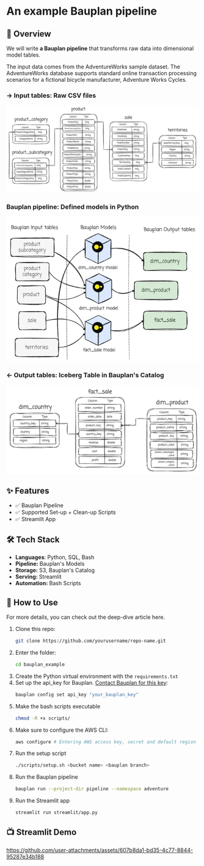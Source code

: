 # An example Bauplan pipeline

## 🚀 Overview
We will write **a Bauplan pipeline** that transforms raw data into dimensional model tables.

The input data comes from the AdventureWorks sample dataset. The AdventureWorks database supports standard online transaction processing scenarios for a fictional bicycle manufacturer, Adventure Works Cycles.

### → Input tables: Raw CSV files
![Input tables](input.webp)

### Bauplan pipeline: Defined models in Python
![Bauplan pipeline](bauplan_pipeline.webp)

### ← Output tables: Iceberg Table in Bauplan's Catalog
![Output tables](output.webp)


## ✨ Features
- ✅ Bauplan Pipeline 
- ✅ Supported Set-up + Clean-up Scripts 
- ✅ Streamlit App


## 🛠️ Tech Stack
- **Languages**: Python, SQL, Bash
- **Pipeline:** Bauplan's Models
- **Storage:** S3, Bauplan's Catalog
- **Serving:** Streamlit
- **Automation:** Bash Scripts

## 🎯 How to Use
For more details, you can check out the deep-dive article here.
1. Clone this repo:
   ```bash
   git clone https://github.com/yourusername/repo-name.git
2. Enter the folder:
   ```bash
   cd bauplan_example
3. Create the Python virtual environment with the ```requirements.txt```
4. Set up the api_key for Bauplan. [Contact Bauplan for this key](https://www.bauplanlabs.com/#join):
   ```bash
   bauplan config set api_key "your_bauplan_key"
5. Make the bash scripts executable
   ```bash
   chmod -R +x scripts/ 
6. Make sure to configure the AWS CLI:
   ```bash
   aws configure # Entering AWS access key, secret and default region
7. Run the setup script
   ```bash
   ./scripts/setup.sh <bucket name> <bauplan branch>
8. Run the Bauplan pipeline
    ```bash
    bauplan run --project-dir pipeline --namespace adventure 
9. Run the Streamlit app
    ```bash
    streamlit run streamlit/app.py
## 📺 Streamlit Demo
https://github.com/user-attachments/assets/607b8da1-bd35-4c77-8844-95287e34b188




